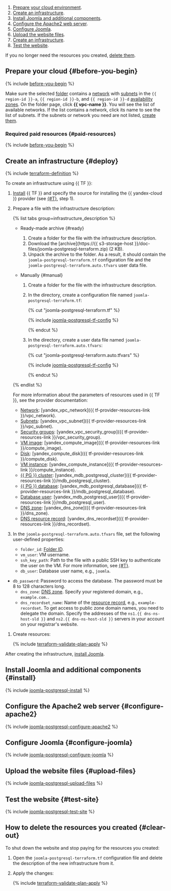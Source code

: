 1. [Prepare your cloud environment](#before-you-begin).
1. [Create an infrastructure](#deploy).
1. [Install Joomla and additional components](#install).
1. [Configure the Apache2 web server](#configure-apache2).
1. [Configure Joomla](#configure-joomla).
1. [Upload the website files](#upload-files).
1. [Create an infrastructure](#deploy).
1. [Test the website](#test-site).

If you no longer need the resources you created, [delete them](#clear-out).

## Prepare your cloud {#before-you-begin}

{% include [before-you-begin](../_tutorials_includes/before-you-begin.md) %}

Make sure the selected [folder](../../resource-manager/concepts/resources-hierarchy.md#folder) contains a [network](../../vpc/concepts/network.md#network) with [subnets](../../vpc/concepts/network.md#subnet) in the `{{ region-id }}-a`, `{{ region-id }}-b`, and `{{ region-id }}-d` [availability zones](../../overview/concepts/geo-scope.md). On the folder page, click **{{ vpc-name }}**. You will see the list of available networks. If the list contains a network, click its name to see the list of subnets. If the subnets or network you need are not listed, [create them](../../vpc/quickstart.md).

### Required paid resources {#paid-resources}

{% include [before-you-begin](../_tutorials_includes/joomla-postgresql-paid-resources.md) %}

## Create an infrastructure {#deploy}

{% include [terraform-definition](../../_tutorials/_tutorials_includes/terraform-definition.md) %}

To create an infrastructure using {{ TF }}:
1. [Install](../../tutorials/infrastructure-management/terraform-quickstart.md#install-terraform) {{ TF }} and specify the source for installing the {{ yandex-cloud }} provider (see [{#T}](../../tutorials/infrastructure-management/terraform-quickstart.md#configure-provider), step 1).
1. Prepare a file with the infrastructure description:

   {% list tabs group=infrastructure_description %}

   - Ready-made archive {#ready}

     1. Create a folder for the file with the infrastructure description.
     1. Download the [archive](https://{{ s3-storage-host }}/doc-files/joomla-postgresql-terraform.zip) (2 KB).
     1. Unpack the archive to the folder. As a result, it should contain the `joomla-postgresql-terraform.tf` configuration file and the `joomla-postgresql-terraform.auto.tfvars` user data file.

   - Manually {#manual}

     1. Create a folder for the file with the infrastructure description.
     1. In the directory, create a configuration file named `joomla-postgresql-terraform.tf`:

        {% cut "joomla-postgresql-terraform.tf" %}

        {% include [joomla-postgresql-tf-config](../../_includes/web/joomla-postgresql-tf-config.md) %}

        {% endcut %}

     1. In the directory, create a user data file named `joomla-postgresql-terraform.auto.tfvars`:

        {% cut "joomla-postgresql-terraform.auto.tfvars" %}

        {% include [joomla-postgresql-tf-config](../../_includes/web/joomla-postgresql-tf-variables.md) %}

        {% endcut %}

   {% endlist %}

   For more information about the parameters of resources used in {{ TF }}, see the provider documentation:

   * [Network](../../vpc/concepts/network.md#network): [yandex_vpc_network]({{ tf-provider-resources-link }}/vpc_network).
   * [Subnets](../../vpc/concepts/network.md#subnet): [yandex_vpc_subnet]({{ tf-provider-resources-link }}/vpc_subnet).
   * [Security groups](../../vpc/concepts/security-groups.md): [yandex_vpc_security_group]({{ tf-provider-resources-link }}/vpc_security_group).
   * [VM image](../../compute/concepts/image.md): [yandex_compute_image]({{ tf-provider-resources-link }}/compute_image).
   * [Disk](../../compute/concepts/disk.md): [yandex_compute_disk]({{ tf-provider-resources-link }}/compute_disk).
   * [VM instance](../../compute/concepts/vm.md): [yandex_compute_instance]({{ tf-provider-resources-link }}/compute_instance).
   * [{{ PG }} cluster](../../managed-postgresql/concepts/index.md): [yandex_mdb_postgresql_cluster]({{ tf-provider-resources-link }}/mdb_postgresql_cluster).
   * [{{ PG }} database](../../managed-postgresql/): [yandex_mdb_postgresql_database]({{ tf-provider-resources-link }}/mdb_postgresql_database).
   * [Database user](../../managed-postgresql/operations/cluster-users.md): [yandex_mdb_postgresql_user]({{ tf-provider-resources-link }}/mdb_postgresql_user).
   * [DNS zone](../../dns/concepts/dns-zone.md): [yandex_dns_zone]({{ tf-provider-resources-link }}/dns_zone).
   * [DNS resource record](../../dns/concepts/resource-record.md): [yandex_dns_recordset]({{ tf-provider-resources-link }}/dns_recordset).

1. In the `joomla-postgresql-terraform.auto.tfvars` file, set the following user-defined properties:
   * `folder_id`: [Folder ID](../../resource-manager/operations/folder/get-id.md).
   * `vm_user`: VM username.
   * `ssh_key_path`: Path to the file with a public SSH key to authenticate the user on the VM. For more information, see [{#T}](../../compute/operations/vm-connect/ssh.md#creating-ssh-keys).
   * `db_user`: Database user name, e.g., `joomla`.
 * `db_password`: Password to access the database. The password must be 8 to 128 characters long.
   * `dns_zone`: [DNS zone](../../dns/concepts/dns-zone.md). Specify your registered domain, e.g., `example.com.`.
   * `dns_recordset_name`: Name of the [resource record](../../dns/concepts/resource-record.md), e.g., `example-recordset`.
     To get access to public zone domain names, you need to delegate the domain. Specify the addresses of the `ns1.{{ dns-ns-host-sld }}` and `ns2.{{ dns-ns-host-sld }}` servers in your account on your registrar's website.
1. Create resources:

   {% include [terraform-validate-plan-apply](../_tutorials_includes/terraform-validate-plan-apply.md) %}

After creating the infrastructure, [install Joomla](#install).

## Install Joomla and additional components {#install}

{% include [joomla-postgresql-install](../_tutorials_includes/joomla-postgresql-install.md) %}

## Configure the Apache2 web server {#configure-apache2}

{% include [joomla-postgresql-configure-apache2](../_tutorials_includes/joomla-postgresql-configure-apache2.md) %}

## Configure Joomla {#configure-joomla}

{% include [joomla-postgresql-configure-joomla](../_tutorials_includes/joomla-postgresql-configure-joomla.md) %}

## Upload the website files {#upload-files}

{% include [joomla-postgresql-upload-files](../_tutorials_includes/joomla-postgresql-upload-files.md) %}

## Test the website {#test-site}

{% include [joomla-postgresql-test-site](../_tutorials_includes/joomla-postgresql-test-site.md) %}

## How to delete the resources you created {#clear-out}

To shut down the website and stop paying for the resources you created:

1. Open the `joomla-postgresql-terraform.tf` configuration file and delete the description of the new infrastructure from it.
1. Apply the changes:

    {% include [terraform-validate-plan-apply](../_tutorials_includes/terraform-validate-plan-apply.md) %}
